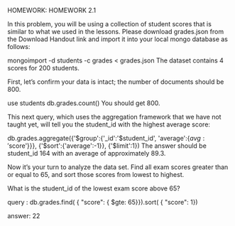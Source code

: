 HOMEWORK: HOMEWORK 2.1

In this problem, you will be using a collection of student scores that is similar to what we used in the lessons. Please download grades.json from the Download Handout link and import it into your local mongo database as follows:

mongoimport -d students -c grades < grades.json
The dataset contains 4 scores for 200 students.

First, let’s confirm your data is intact; the number of documents should be 800.

use students
db.grades.count()
You should get 800.

This next query, which uses the aggregation framework that we have not taught yet, will tell you the student_id with the highest average score:

db.grades.aggregate({'$group':{'_id':'$student_id', 'average':{$avg:'$score'}}}, {'$sort':{'average':-1}}, {'$limit':1})
The answer should be student_id 164 with an average of approximately 89.3.

Now it’s your turn to analyze the data set. Find all exam scores greater than or equal to 65, and sort those scores from lowest to highest.

What is the student_id of the lowest exam score above 65?

query : db.grades.find( { "score": { $gte: 65}}).sort( { "score": 1})

answer: 
22
